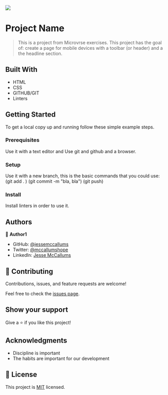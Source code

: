 ![](https://img.shields.io/badge/Microverse-blueviolet)

# Project Name

> This is a project from Microvrse exercises. This project has the goal of: create a page for mobile devices with a toolbar (or header) and a the headline section.


## Built With

- HTML
- CSS
- GITHUB/GIT
- Linters

## Getting Started

To get a local copy up and running follow these simple example steps.

### Prerequisites

Use it with a text editor and Use git and github and a browser.

### Setup

Use it with a new branch, this is the basic commands that you could use: (git add . ) (git commit -m "bla, bla") (git push)

### Install

Install linters in order to use it.

## Authors

👤 **Author1**

- GitHub: [@jessemccallums](https://github.com/Jessemccallums)
- Twitter: [@mccallumshope](https://twitter.com/mccallumshope)
- LinkedIn: [Jesse McCallums](https://www.linkedin.com/in/jesse-mccallums-7225a4237/)

## 🤝 Contributing

Contributions, issues, and feature requests are welcome!

Feel free to check the [issues page](../../issues/).

## Show your support

Give a ⭐️ if you like this project!

## Acknowledgments

- Discipline is important
- The habits are important for our development

## 📝 License

This project is [MIT](./MIT.md) licensed.
